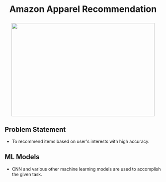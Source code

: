 # <p align="center">Amazon Apparel Recommendation</p>


<p align="center">
  <img width="460" height="300" src="https://m.media-amazon.com/images/G/01/kindle/merch/2017/echolook/DP/style-check-images-1.gif">
</p>

## Problem Statement
- To recommend items based on user's interests with high accuracy.

## ML Models
- CNN and various other machine learning models are used to accomplish the given task.
